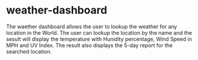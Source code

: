 # weather-dashboard

The waether dashboard allows the user to lookup the weather for any location in the World. The user can lookup the location by the name and the sesult will display the temperature with Hunidity percentage, Wind Speed in MPH and UV Index. The result also displays the 5-day report for the searched location.
